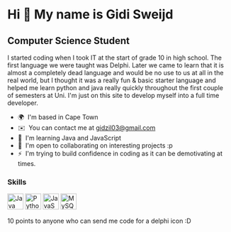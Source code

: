 Hi 👋 My name is Gidi Sweijd
============================

Computer Science Student
------------------------

I started coding when I took IT at the start of grade 10 in high school. The first language we were taught was Delphi. Later we came to learn that it is almost a completely dead language and would be no use to us at all in the real world, but I thought it was a really fun & basic starter language and helped me learn python and java really quickly throughout the first couple of semesters at Uni. I'm just on this site to develop myself into a full time developer.

* 🌍  I'm based in Cape Town
* ✉️  You can contact me at [gidzil03@gmail.com](mailto:gidzil03@gmail.com)
* 🧠  I'm learning Java and JavaScript
* 🤝  I'm open to collaborating on interesting projects :p
* ⚡  I'm trying to build confidence in coding as it can be demotivating at times.

### Skills

<p align="left">
<a href="https://www.oracle.com/java/" target="_blank" rel="noreferrer"><img src="https://raw.githubusercontent.com/danielcranney/readme-generator/main/public/icons/skills/java-colored.svg" width="36" height="36" alt="Java" /></a>
<a href="https://www.python.org/" target="_blank" rel="noreferrer"><img src="https://raw.githubusercontent.com/danielcranney/readme-generator/main/public/icons/skills/python-colored.svg" width="36" height="36" alt="Python" /></a>
<a href="https://developer.mozilla.org/en-US/docs/Web/JavaScript" target="_blank" rel="noreferrer"><img src="https://raw.githubusercontent.com/danielcranney/readme-generator/main/public/icons/skills/javascript-colored.svg" width="36" height="36" alt="JavaScript" /></a>
<a href="https://www.mysql.com/" target="_blank" rel="noreferrer"><img src="https://raw.githubusercontent.com/danielcranney/readme-generator/main/public/icons/skills/mysql-colored.svg" width="36" height="36" alt="MySQL" /></a>
</p>

10 points to anyone who can send me code for a delphi icon :D

